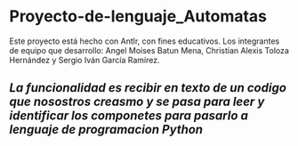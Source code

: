 # Proyecto-de-lenguaje_Automatas

Este proyecto está hecho con Antlr, con fines educativos.
Los integrantes de equipo que desarrollo: Angel Moises Batun Mena, Christian Alexis Toloza Hernández y Sergio Iván García Ramírez.

## _La funcionalidad es recibir en texto de un codigo que nosostros creasmo y se pasa para leer y identificar los componetes para pasarlo a lenguaje de programacion Python_

